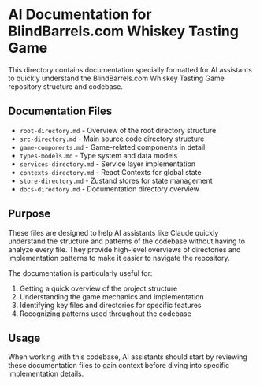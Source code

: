 # AI Documentation for BlindBarrels.com Whiskey Tasting Game

This directory contains documentation specially formatted for AI assistants to quickly understand the BlindBarrels.com Whiskey Tasting Game repository structure and codebase.

## Documentation Files

- `root-directory.md` - Overview of the root directory structure
- `src-directory.md` - Main source code directory structure
- `game-components.md` - Game-related components in detail
- `types-models.md` - Type system and data models
- `services-directory.md` - Service layer implementation
- `contexts-directory.md` - React Contexts for global state
- `store-directory.md` - Zustand stores for state management
- `docs-directory.md` - Documentation directory overview

## Purpose

These files are designed to help AI assistants like Claude quickly understand the structure and patterns of the codebase without having to analyze every file. They provide high-level overviews of directories and implementation patterns to make it easier to navigate the repository.

The documentation is particularly useful for:

1. Getting a quick overview of the project structure
2. Understanding the game mechanics and implementation
3. Identifying key files and directories for specific features
4. Recognizing patterns used throughout the codebase

## Usage

When working with this codebase, AI assistants should start by reviewing these documentation files to gain context before diving into specific implementation details.